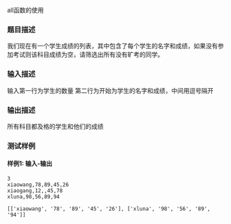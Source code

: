 all函数的使用

### 题目描述
我们现在有一个学生成绩的列表，其中包含了每个学生的名字和成绩，如果没有参加考试则该科目成绩为空，请筛选出所有没有旷考的同学。

### 输入描述
输入第一行为学生的数量
第二行为开始为学生的名字和成绩，中间用逗号隔开

### 输出描述
所有科目都及格的学生和他们的成绩

### 测试样例

#### 样例1: 输入-输出

```
3
xiaowang,78,89,45,26
xiaogang,12,,45,78
xluna,98,56,89,94
```

```
[['xiaowang', '78', '89', '45', '26'], ['xluna', '98', '56', '89', '94']]
```

